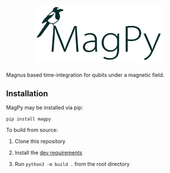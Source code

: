 <h1 align="center">
    <img src="./branding/banner.svg" width="350">
</h1>

Magnus based time-integration for qubits under a magnetic field.

## Installation

MagPy may be installed via pip:

```
pip install magpy
```

To build from source:

1. Clone this repository

2. Install the [dev requirements](requirements/dev.txt)

3. Run `python3 -m build .` from the root directory
